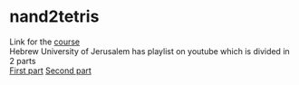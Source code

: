 # nand2tetris

Link for the <a
href="https://www.nand2tetris.org/course">course</a></br>
Hebrew University of Jerusalem has playlist on youtube which is divided in
2 parts</br>
<a href="https://www.youtube.com/playlist?list=PLrDd_kMiAuNmSb-CKWQqq9oBFN_KNMTaI">First part</a>
<a href="https://www.youtube.com/playlist?list=PLrDd_kMiAuNmllp9vuPqCuttC1XL9VyVh">Second part</a>
